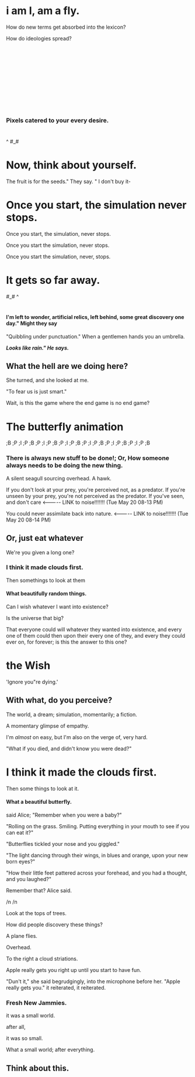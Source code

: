 # i am I, am a fly.

How do new terms get absorbed into the lexicon?

How do ideologies spread?


```













```


### Pixels catered to your every desire.

# # 
 ^
#_#

# Now, think about yourself.

The fruit is for the seeds." They say. " I don't buy it-

# Once you start, the simulation never stops.

Once you start, the simulation, never stops.

Once you start the simulation, never stops.

Once you start the simulation, never, stops.

# It gets so far away.

#_#
 ^ 
# #


#### I'm left to wonder, artificial relics, left behind, some great discovery one day." Might they say

"Quibbling under punctuation." When a gentlemen hands you an umbrella.

***Looks like rain." He says.***


## What the hell are we doing here?
She turned, and she looked at me.

"To fear us is just smart."

Wait, is this the game where the end game is no end game?

# The butterfly animation
;B ;P ;I ;P ;B
;P ;I ;P ;B ;P
;I ;P ;B ;P ;I
;P ;B ;P ;I ;P
;B ;P ;I ;P ;B


### There is always new stuff to be done!; Or, How someone always needs to be doing the new thing.




A silent seagull sourcing overhead.
A hawk.




If you don't look at your prey, you're perceived not, as a predator.
If you're unseen by your prey, you're not perceived as the predator.
If you've seen, and don't care <----- LINK to noise!!!!!!! (Tue May 20 08-13 PM)



You could never assimilate back into nature. <----- LINK to noise!!!!!!! (Tue May 20 08-14 PM)
<!-- OR, How can you live along side these? -->


## Or, just eat whatever

We're you given a long one?


### I think it made clouds first.

Then somethings to look at them


#### What beautifully random things.

Can I wish whatever I want into existence?


Is the universe that big?

That everyone could will whatever they wanted into existence, and every one of them could then upon their every one of they, and every they could ever on, for forever; is this the answer to this one? 


# the Wish

'Ignore you"re dying.'


## With what, do you perceive?

The world, a dream; simulation, momentarily; a fiction.

A momentary glimpse of empathy.


I'm *almost* on easy,
but 
I'm also on the verge of, very hard.


"What if you died, and didn't know you were dead?"

# I think it made the clouds first.

Then some things to look at it.


#### What a beautiful butterfly.

said Alice; "Remember when you were a baby?"

"Rolling on the grass. Smiling. Putting everything in your mouth to see if you can eat it?"

"Butterflies tickled your nose and you giggled."

"The light dancing through their wings, in blues and orange, upon your new born eyes?"

"How their little feet pattered across your forehead, and you had a thought, and you laughed?"

Remember that? Alice said.




/n
/n




Look at the tops of trees.

How did people discovery these things?

A plane flies.

Overhead.

To the right a cloud striations.





Apple really gets you right up until you start to have fun.

"Dun't it," she said begrudgingly, into the microphone before her.
"Apple really gets you." it reiterated, it reiterated.


### Fresh New Jammies.

it was a small world.

after all,

it was so small.

What a small world; after everything.


## Think about this.
